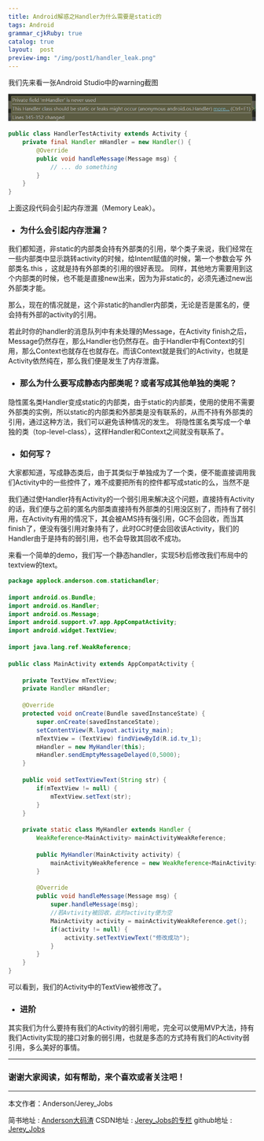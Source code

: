 ```yaml
---
title: Android解惑之Handler为什么需要是static的
tags: Android
grammar_cjkRuby: true
catalog: true
layout:  post
preview-img: "/img/post1/handler_leak.png"
---
```


我们先来看一张Android Studio中的warning截图

![warning](/img/post1/handler_leak.png)

``` java
public class HandlerTestActivity extends Activity {
    private final Handler mHandler = new Handler() {
        @Override
        public void handleMessage(Message msg) {
            // ... do something
        }
    }
}
```
上面这段代码会引起内存泄漏（Memory Leak）。

- ### 为什么会引起内存泄漏？
我们都知道，非static的内部类会持有外部类的引用，举个类子来说，我们经常在一些内部类中显示跳转activity的时候，给Intent赋值的时候，第一个参数会写 外部类名.this ，这就是持有外部类的引用的很好表现。 同样，其他地方需要用到这个内部类的时候，也不能是直接new出来，因为为非static的，必须先通过new出外部类才能。

那么，现在的情况就是，这个非static的handler内部类，无论是否是匿名的，便会持有外部的activity的引用。

若此时你的handler的消息队列中有未处理的Message，在Activity finish之后，Message仍然存在，那么Handler也仍然存在。由于Handler中有Context的引用，那么Context也就存在也就存在。而该Context就是我们的Activity，也就是Activity依然纯在，那么我们便是发生了内存泄露。

- ### 那么为什么要写成静态内部类呢？或者写成其他单独的类呢？
隐性匿名类Handler变成static的内部类，由于static的内部类，使用的使用不需要外部类的实例，所以static的内部类和外部类是没有联系的，从而不持有外部类的引用，通过这种方法，我们可以避免该种情况的发生。
将隐性匿名类写成一个单独的类（top-level-class），这样Handler和Context之间就没有联系了。

- ### 如何写？
大家都知道，写成静态类后，由于其类似于单独成为了一个类，便不能直接调用我们Activity中的一些控件了，难不成要把所有的控件都写成static的么，当然不是

我们通过使Handler持有Activity的一个弱引用来解决这个问题，直接持有Activity的话，我们便与之前的匿名内部类直接持有外部类的引用没区别了，而持有了弱引用，在Activity有用的情况下，其会被AMS持有强引用，GC不会回收，而当其finish了，便没有强引用对象持有了，此时GC时便会回收该Activity，我们的Handler由于是持有的弱引用，也不会导致其回收不成功。

来看一个简单的demo，我们写一个静态handler，实现5秒后修改我们布局中的textview的text。

``` java
package applock.anderson.com.statichandler;

import android.os.Bundle;
import android.os.Handler;
import android.os.Message;
import android.support.v7.app.AppCompatActivity;
import android.widget.TextView;

import java.lang.ref.WeakReference;

public class MainActivity extends AppCompatActivity {

    private TextView mTextView;
    private Handler mHandler;

    @Override
    protected void onCreate(Bundle savedInstanceState) {
        super.onCreate(savedInstanceState);
        setContentView(R.layout.activity_main);
        mTextView = (TextView) findViewById(R.id.tv_1);
        mHandler = new MyHandler(this);
        mHandler.sendEmptyMessageDelayed(0,5000);
    }

    public void setTextViewText(String str) {
        if(mTextView != null) {
            mTextView.setText(str);
        }
    }

    private static class MyHandler extends Handler {
        WeakReference<MainActivity> mainActivityWeakReference;

        public MyHandler(MainActivity activity) {
            mainActivityWeakReference = new WeakReference<MainActivity>(activity);
        }

        @Override
        public void handleMessage(Message msg) {
            super.handleMessage(msg);
            //若Avtivity被回收，此时activity便为空
            MainActivity activity = mainActivityWeakReference.get();
            if(activity != null) {
                activity.setTextViewText("修改成功");
            }
        }
    }
}

```
可以看到，我们的Activity中的TextView被修改了。


- ### 进阶
其实我们为什么要持有我们的Activity的弱引用呢，完全可以使用MVP大法，持有我们Activity实现的接口对象的弱引用，也就是多态的方式持有我们的Activity弱引用，多么美好的事情。



 ----------
 ### 谢谢大家阅读，如有帮助，来个喜欢或者关注吧！

 ----------
 本文作者：Anderson/Jerey_Jobs

 简书地址   :  [Anderson大码渣][1]
 CSDN地址   :  [Jerey_Jobs的专栏][2]
 github地址 :  [Jerey_Jobs][3]


  [1]: http://www.jianshu.com/users/016a5ba708a0/latest_articles
  [2]: http://blog.csdn.net/jerey_jobs
  [3]: https://github.com/Jerey-Jobs
